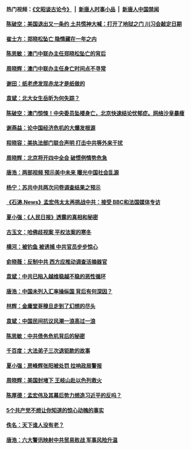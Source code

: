 #### 热门视频：[《文昭谈古论今》](https://github.com/gfw-breaker/wenzhao/blob/master/README.md?t=10232134) &nbsp;|&nbsp; [新唐人时事小品](https://github.com/gfw-breaker/ntdtv-comedy/blob/master/README.md?t=10232134) &nbsp;|&nbsp; [新唐人中国禁闻](https://github.com/gfw-breaker/ntdtv-news/blob/master/README.md?t=10232134)



#### [陈破空：美国退出又一条约 土共慌神大喊：打开了地狱之门 川习会敲定日期](../pages/news207/a1396428.md?t=10232134) 

#### [崔士方：郑晓松坠亡 隐情藏在一年之内](../pages/news207/a1396404.md?t=10232134) 

#### [陈思敏：澳门中联办主任郑晓松坠亡的背后](../pages/news207/a1396403.md?t=10232134) 

#### [周晓辉：澳门中联办主任身亡时间点不寻常](../pages/news207/a1396402.md?t=10232134) 

#### [谢田：纸老虎发现赤龙才是纸做的](../pages/news207/a1396400.md?t=10232134) 

#### [袁斌：北大女生岳昕为何失踪？](../pages/news207/a1396398.md?t=10232134) 

#### [陈破空：澳门惊悚！中央委员坠楼身亡，北京快速结论忧郁症。网络沙皇暴瘦](../pages/news207/a1396284.md?t=10232134) 

#### [谢燕益：论中国经济危机的大爆发根源](../pages/news207/a1396281.md?t=10232134) 

#### [程晓容：美执法部门联合声明 打击中共等外来干扰](../pages/news207/a1396280.md?t=10232134) 

#### [周晓辉：北京将开四中全会 破惯例情势危急](../pages/news207/a1396279.md?t=10232134) 

#### [唐浩：两部视频 预示美中未来 曝光中国社会乱源](../pages/news207/a1396278.md?t=10232134) 

#### [杨宁：苏共中共两次问卷调查结果之预示](../pages/news207/a1396276.md?t=10232134) 

#### [《石涛.News》孟宏伟太太再挑战中共：接受 BBC和法国媒体专访](../pages/news207/a1396216.md?t=10232134) 



#### [夏小强：《人民日报》透露的真相和秘密](../pages/news207/a1396072.md?t=10232134) 

#### [古玉文：哈佛歧视案 平权法案的寒冬](../pages/news207/a1396055.md?t=10232134) 

#### [横河：被钓鱼 被诱捕 中共官员步步惊心](../pages/news207/a1396053.md?t=10232134) 

#### [俞晓薇：反制中共 西方应推动调查活摘器官](../pages/news207/a1396051.md?t=10232134) 

#### [袁斌：中共已陷入越维稳越不稳的恶性循环](../pages/news207/a1396050.md?t=10232134) 

#### [唐浩：中国未列入汇率操纵国 背后有何深因？](../pages/news207/a1396049.md?t=10232134) 

#### [林辉：金庸堂哥穆旦走到了幻想的尽头](../pages/news207/a1396048.md?t=10232134) 


#### [袁斌：中国民间抗议风潮一浪高过一浪](../pages/news207/a1395898.md?t=10232134) 

#### [陈思敏：中共债务危机背后的秘密](../pages/news207/a1395897.md?t=10232134) 

#### [千百度：大法弟子三次退钜款的故事](../pages/news207/a1395896.md?t=10232134) 

#### [夏小强：房峰辉张阳被处罚 拉响政局警报](../pages/news207/a1395895.md?t=10232134) 

#### [周晓辉：美国封堵下 王岐山赴以色列救火](../pages/news207/a1395894.md?t=10232134) 

#### [陈厚德：孟宏伟及其幕后势力想造习近平的反吗？](../pages/news207/a1395881.md?t=10232134) 


#### [5个共产党不想让你知道的惊心动魄的事实](../pages/news207/a1395554.md?t=10232134) 

#### [佚名：天下谁人没有老？](../pages/news207/a1395791.md?t=10232134) 

#### [唐浩：六大警讯映射中共贸易败战 军事风险升温](../pages/news207/a1395772.md?t=10232134) 

